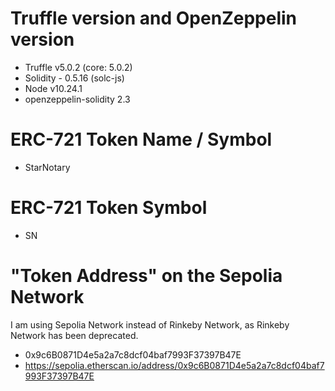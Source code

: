 # Truffle version and OpenZeppelin version
- Truffle v5.0.2 (core: 5.0.2)
- Solidity - 0.5.16 (solc-js)
- Node v10.24.1
- openzeppelin-solidity 2.3

# ERC-721 Token Name / Symbol
- StarNotary

# ERC-721 Token Symbol
- SN

# "Token Address" on the Sepolia Network
I am using Sepolia Network instead of Rinkeby Network, as Rinkeby Network has been deprecated.

- 0x9c6B0871D4e5a2a7c8dcf04baf7993F37397B47E
- https://sepolia.etherscan.io/address/0x9c6B0871D4e5a2a7c8dcf04baf7993F37397B47E
